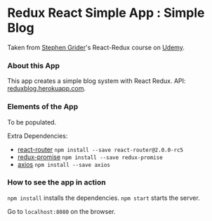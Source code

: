 # Redux React Simple App : Simple Blog

Taken from [Stephen Grider](https://github.com/StephenGrider)'s React-Redux course on [Udemy](https://www.udemy.com/react-redux/).

### About this App

This app creates a simple blog system with React Redux. API: [reduxblog.herokuapp.com](reduxblog.herokuapp.com).

### Elements of the App

To be  populated.

Extra Dependencies:
- [react-router](https://github.com/ReactTraining/react-router) `npm install --save react-router@2.0.0-rc5`
- [redux-promise](https://www.npmjs.com/package/redux-promise) `npm install --save redux-promise`
- [axios](https://www.npmjs.com/package/axios) `npm install --save axios`

### How to see the app in action

`npm install` installs the dependencies.
`npm start` starts the server.

Go to `localhost:8080` on the browser.
